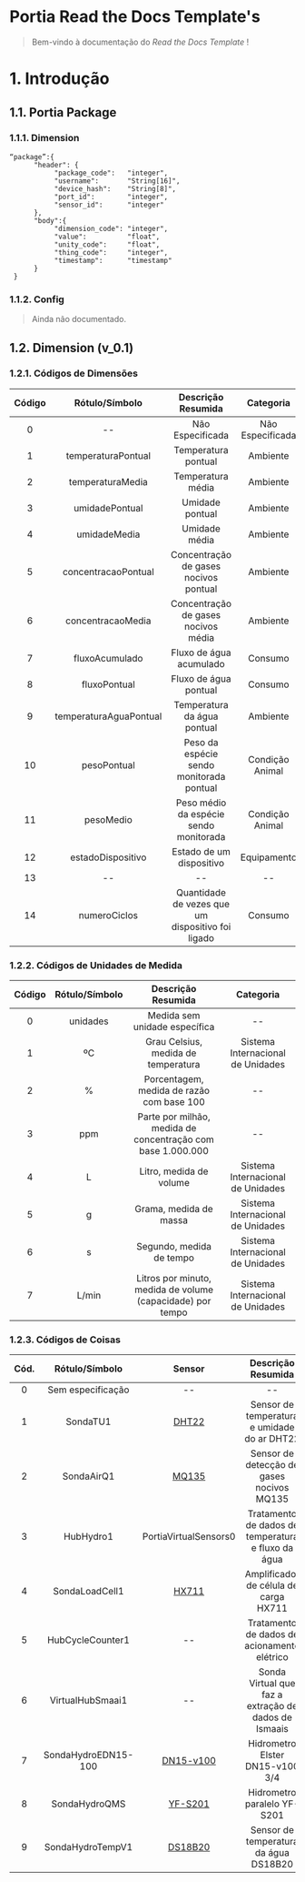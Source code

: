 Portia Read the Docs Template's
================================

> Bem-vindo à documentação do *Read the Docs Template* !


# 1. Introdução 

##   1.1. Portia Package

###    1.1.1. Dimension 

    “package”:{
          "header": {
               "package_code":   "integer",
               "username":       "String[16]",
               "device_hash":    "String[8]",
               "port_id":        "integer",
               "sensor_id":      "integer"
          },
          "body":{
               "dimension_code": "integer",
               "value":          "float",
               "unity_code":     "float",
               "thing_code":     "integer",               
               "timestamp":      "timestamp"
          }
     }

###    1.1.2. Config 
 
> Ainda não documentado. 

##   1.2. Dimension (v_0.1)

###    1.2.1. Códigos de Dimensões 


|**Código**|**Rótulo/Símbolo**       |**Descrição Resumida**                              |**Categoria**     |
|:--------:|:-----------------------:|:--------------------------------------------------:|:----------------:|
|0         |--                       |Não Especificada                                    |Não Especificada  |
|1         |temperaturaPontual       |Temperatura pontual                                 |Ambiente          |
|2         |temperaturaMedia         |Temperatura média                                   |Ambiente          |
|3         |umidadePontual           |Umidade pontual                                     |Ambiente          |
|4         |umidadeMedia             |Umidade média                                       |Ambiente          |
|5         |concentracaoPontual      |Concentração de gases nocivos pontual               |Ambiente          |
|6         |concentracaoMedia        |Concentração de gases nocivos média                 |Ambiente          |
|7         |fluxoAcumulado           |Fluxo de água acumulado                             |Consumo           |
|8         |fluxoPontual             |Fluxo de água pontual                               |Consumo           |
|9         |temperaturaAguaPontual   |Temperatura da água pontual                         |Ambiente          |
|10        |pesoPontual              |Peso da espécie sendo monitorada pontual            |Condição Animal   |
|11        |pesoMedio                |Peso médio da espécie sendo monitorada              |Condição Animal   |
|12        |estadoDispositivo        |Estado de um dispositivo                            |Equipamento       |
|13        |--                       |--                                                  |--                |
|14        |numeroCiclos             |Quantidade de vezes que um dispositivo foi ligado   |Consumo           |

###    1.2.2. Códigos de Unidades de Medida 


|**Código**|**Rótulo/Símbolo**       |**Descrição Resumida**                                      |**Categoria**                    |
|:--------:|:-----------------------:|:----------------------------------------------------------:|:-------------------------------:|
|0         |unidades                 |Medida sem unidade específica                               |--                               |
|1         |ºC                       |Grau Celsius, medida de temperatura                         |Sistema Internacional de Unidades|
|2         |%                        |Porcentagem, medida de razão com base 100                   |--                               |
|3         |ppm                      |Parte por milhão, medida de concentração com base 1.000.000 |--                               |
|4         |L                        |Litro, medida  de volume                                    |Sistema Internacional de Unidades| 
|5         |g                        |Grama, medida de massa                                      |Sistema Internacional de Unidades|
|6         |s                        |Segundo, medida de tempo                                    |Sistema Internacional de Unidades|
|7         |L/min                    |Litros por minuto, medida de volume (capacidade) por tempo  |Sistema Internacional de Unidades|


###    1.2.3. Códigos de Coisas 


|**Cód.**|**Rótulo/Símbolo**  |**Sensor**                        |**Descrição Resumida**                                      |**Categoria**            |
|:------:|:------------------:|:--------------------------------:|:----------------------------------------------------------:|:-----------------------:|
|0       |Sem especificação   |--                                |--                                                          |--                       |
|1       |SondaTU1            |[DHT22](https://goo.gl/RQ5Saz)    |Sensor de temperatura e umidade do ar DHT22                 |Passivo                  |
|2       |SondaAirQ1          |[MQ135](https://goo.gl/nPMY3j)    |Sensor de detecção de gases nocivos MQ135                   |Passivo                  |
|3       |HubHydro1           |PortiaVirtualSensors0             |Tratamento de dados de temperatura e fluxo da água          |Complexo ativo           |
|4       |SondaLoadCell1      |[HX711](http://goo.gl/DLHKmD)     |Amplificador de célula de carga HX711                       |Ativo                    | 
|5       |HubCycleCounter1    |--                                |Tratamento de dados de acionamento elétrico                 |Complexo ativo           |
|6       |VirtualHubSmaai1    |--                                |Sonda Virtual que faz a extração de dados de Ismaais        |Complexo ativo           |
|7       |SondaHydroEDN15-100 |[DN15-v100](http://goo.gl/mEFakc) |Hidrometro Elster DN15-v100 3/4                             |Passivo                  |
|8       |SondaHydroQMS       |[YF-S201](https://goo.gl/qpqKs1)  |Hidrometro paralelo YF-S201                                 |Passivo                  |
|9       |SondaHydroTempV1    |[DS18B20](http://goo.gl/FiYWXh)   |Sensor de temperatura da água DS18B20                       |Passivo                  |



